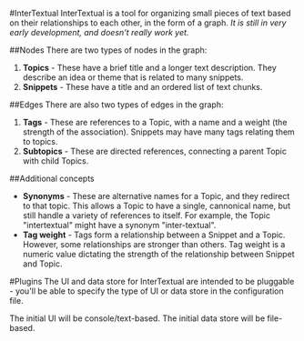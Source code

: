 #InterTextual
InterTextual is a tool for organizing small pieces of text based on their relationships to each other, in the form of a graph. *It is still in very early development, and doesn't really work yet.*

##Nodes
There are two types of nodes in the graph:

1. **Topics** - These have a brief title and a longer text description. They describe an idea or theme that is related to many snippets.
1. **Snippets** - These have a title and an ordered list of text chunks.

##Edges
There are also two types of edges in the graph:

1. **Tags** - These are references to a Topic, with a name and a weight (the strength of the association). Snippets may have many tags relating them to topics.
1. **Subtopics** - These are directed references, connecting a parent Topic with child Topics. 

##Additional concepts
 - **Synonyms** - These are alternative names for a Topic, and they redirect to that topic. This allows a Topic to have a single, cannonical name, but still handle a variety of references to itself. For example, the Topic "intertextual" might have a synonym "inter-textual".
 - **Tag weight** - Tags form a relationship between a Snippet and a Topic. However, some relationships are stronger than others. Tag weight is a numeric value dictating the strength of the relationship between Snippet and Topic.

#Plugins
The UI and data store for InterTextual are intended to be pluggable - you'll be able to specify the type of UI or data store in the configuration file.

The initial UI will be console/text-based. The initial data store will be file-based.
